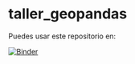 # taller_geopandas

Puedes usar este repositorio en:

[![Binder](https://mybinder.org/badge_logo.svg)](https://mybinder.org/v2/gh/jjsantos01/taller_geopandas/master?filepath=geopandas.ipynb)
 
